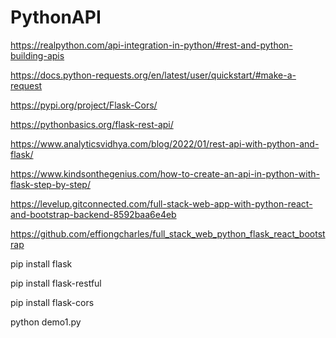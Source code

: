 # PythonAPI

https://realpython.com/api-integration-in-python/#rest-and-python-building-apis

https://docs.python-requests.org/en/latest/user/quickstart/#make-a-request

https://pypi.org/project/Flask-Cors/

https://pythonbasics.org/flask-rest-api/

https://www.analyticsvidhya.com/blog/2022/01/rest-api-with-python-and-flask/

https://www.kindsonthegenius.com/how-to-create-an-api-in-python-with-flask-step-by-step/

https://levelup.gitconnected.com/full-stack-web-app-with-python-react-and-bootstrap-backend-8592baa6e4eb

https://github.com/effiongcharles/full_stack_web_python_flask_react_bootstrap

pip install flask

pip install flask-restful

pip install flask-cors

python demo1.py
